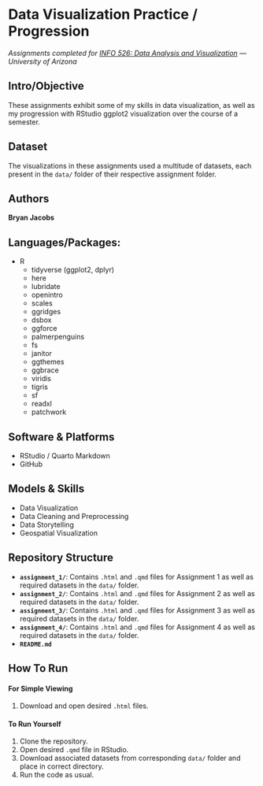 # Data Visualization Practice / Progression
*Assignments completed for [INFO 526: Data Analysis and Visualization](https://infosci.arizona.edu/course/info-526-data-analysis-and-visualization) — University of Arizona*
  
  
## Intro/Objective
These assignments exhibit some of my skills in data visualization, as well as my progression with RStudio ggplot2 visualization over the course of a semester.
  
  
## Dataset
The visualizations in these assignments used a multitude of datasets, each present in the `data/` folder of their respective assignment folder.
  
  
## Authors
**Bryan Jacobs**
  
  
## Languages/Packages:
* R
  * tidyverse (ggplot2, dplyr)
  * here
  * lubridate
  * openintro
  * scales
  * ggridges
  * dsbox
  * ggforce
  * palmerpenguins
  * fs
  * janitor
  * ggthemes
  * ggbrace
  * viridis
  * tigris
  * sf
  * readxl
  * patchwork
  
  
## Software & Platforms
* RStudio / Quarto Markdown
* GitHub


## Models & Skills
* Data Visualization
* Data Cleaning and Preprocessing
* Data Storytelling
* Geospatial Visualization
  
  
## Repository Structure
- **`assignment_1/`**: Contains `.html` and `.qmd` files for Assignment 1 as well as required datasets in the `data/` folder.
- **`assignment_2/`**: Contains `.html` and `.qmd` files for Assignment 2 as well as required datasets in the `data/` folder.
- **`assignment_3/`**: Contains `.html` and `.qmd` files for Assignment 3 as well as required datasets in the `data/` folder.
- **`assignment_4/`**: Contains `.html` and `.qmd` files for Assignment 4 as well as required datasets in the `data/` folder.
- **`README.md`**
  
  
## How To Run
#### For Simple Viewing
1. Download and open desired `.html` files.

#### To Run Yourself
1. Clone the repository.
2. Open desired `.qmd` file in RStudio.
3. Download associated datasets from corresponding `data/` folder and place in correct directory.
4. Run the code as usual.
